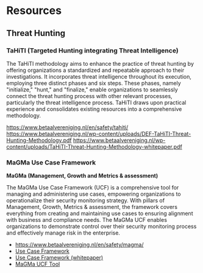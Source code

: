# Resources

## Threat Hunting

### TaHiTI (Targeted Hunting integrating Threat Intelligence)

The TaHiTI methodology aims to enhance the practice of threat hunting by offering organizations a standardized and repeatable approach to their investigations. It incorporates threat intelligence throughout its execution, employing three distinct phases and six steps. These phases, namely "initialize," "hunt," and "finalize," enable organizations to seamlessly connect the threat hunting process with other relevant processes, particularly the threat intelligence process. TaHiTI draws upon practical experience and consolidates existing resources into a comprehensive methodology.

https://www.betaalvereniging.nl/en/safety/tahiti/
https://www.betaalvereniging.nl/wp-content/uploads/DEF-TaHiTI-Threat-Hunting-Methodology.pdf
https://www.betaalvereniging.nl/wp-content/uploads/TaHiTI-Threat-Hunting-Methodology-whitepaper.pdf

### MaGMa Use Case Framework

**MaGMa (Management, Growth and Metrics & assessment)**

The MaGMa Use Case Framework (UCF) is a comprehensive tool for managing and administering use cases, empowering organizations to operationalize their security monitoring strategy. With pillars of Management, Growth, Metrics & assessment, the framework covers everything from creating and maintaining use cases to ensuring alignment with business and compliance needs. The MaGMa UCF enables organizations to demonstrate control over their security monitoring process and effectively manage risk in the enterprise.

- https://www.betaalvereniging.nl/en/safety/magma/
- [Use Case Framework](https://www.betaalvereniging.nl/wp-content/uploads/FI-ISAC-Use-Case-Framework-Full-Documentation.pdf)
- [Use Case Framework (whitepaper)](https://www.betaalvereniging.nl/wp-content/uploads/FI-ISAC-use-case-framework-verkorte-versie.pdf)
- [MaGMa UCF Tool](https://www.betaalvereniging.nl/wp-content/uploads/Magma-UCF-Tool.xlsx)
